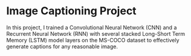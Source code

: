 # Image Captioning Project

In this project, I trained a Convolutional Neural Network (CNN) and a Recurrent Neural Network (RNN) with several stacked Long-Short Term Memory (LSTM) model layers on the MS-COCO dataset to effectively generate captions for any reasonable image. 